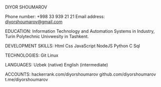 DIYOR SHOUMAROV

Phone number:
+998 33 939 21 21
Email address:
diyorshoumarov@gmail.com

EDUCATION:
Information Technology and Automation Systems in Industry,
Turin Polytechnic Univwesity in Tashkent.

DEVELOPMENT SKILLS:
Html
Css
JavaScript
NodeJS
Python
C
Sql

TECHNOLOGIES:
Git
Linux

LANGUAGES:
Uzbek (native)
English (intermediate)

ACCOUNTS:
hackerrank.com/diyorshoumarov
github.com/diyorshoumarov
t.me/diyorshoumarov
